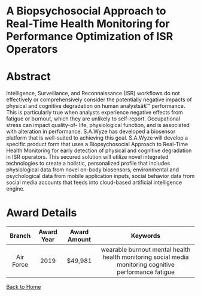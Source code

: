 
A Biopsychosocial Approach to Real-Time Health Monitoring for Performance Optimization of ISR Operators
=======================================================================================================

# Abstract


Intelligence, Surveillance, and Reconnaissance (ISR) workflows do not effectively or comprehensively consider the potentially negative impacts of physical and cognitive degradation on human analystsâ€™ performance. This is particularly true when analysts experience negative effects from fatigue or burnout, which they are unlikely to self-report. Occupational stress can impact quality-of- life, physiological function, and is associated with alteration in performance. S.A.Wyze has developed a biosensor platform that is well-suited to achieving this goal. S.A.Wyze will develop a specific product form that uses a Biopsychosocial Approach to Real-Time Health Monitoring for early detection of physical and cognitive degradation in ISR operators. This secured solution will utilize novel integrated technologies to create a holistic, personalized profile that includes physiological data from novel on-body biosensors, environmental and psychological data from mobile application inputs, social behavior data from social media accounts that feeds into cloud-based artificial intelligence engine.  

# Award Details

|Branch|Award Year|Award Amount|Keywords|
| :---: | :---: | :---: | :---: |
|Air Force|2019|$49,981|wearable burnout mental health health monitoring social media monitoring cognitive performance fatigue|
  
  


[Back to Home](https://github.com/chrischow/dod_sbir_awards#1441)